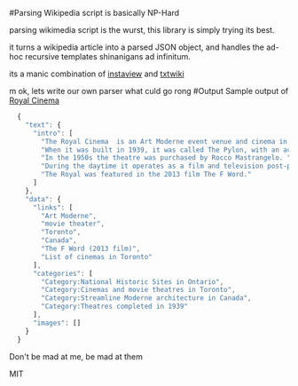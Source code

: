 #Parsing Wikipedia script is basically NP-Hard

parsing wikimedia script is the wurst, this library is simply trying its best.

it turns a wikipedia article into a parsed JSON object, and handles the ad-hoc recursive templates shinanigans ad infinitum.

its a manic combination of [instaview](https://en.wikipedia.org/wiki/User:Pilaf/InstaView) and [txtwiki](https://github.com/joaomsa/txtwiki.js)

m ok, lets write our own parser what culd go rong
#Output
Sample output of [Royal Cinema](https://en.wikipedia.org/wiki/Royal_Cinema)
````javascript
  {
    "text": {
      "intro": [
        "The Royal Cinema  is an Art Moderne event venue and cinema in Toronto, Canada. It was built in 1939 and owned by Miss Ray Levinsky. ",
        "When it was built in 1939, it was called The Pylon, with an accompanying large sign at the front of the theatre. It included a roller-skating rink at the rear of the theatre, and a dance hall on the second floor. ",
        "In the 1950s the theatre was purchased by Rocco Mastrangelo. ",
        "During the daytime it operates as a film and television post-production studio. ",
        "The Royal was featured in the 2013 film The F Word."
      ]
    },
    "data": {
      "links": [
        "Art Moderne",
        "movie theater",
        "Toronto",
        "Canada",
        "The F Word (2013 film)",
        "List of cinemas in Toronto"
      ],
      "categories": [
        "Category:National Historic Sites in Ontario",
        "Category:Cinemas and movie theatres in Toronto",
        "Category:Streamline Moderne architecture in Canada",
        "Category:Theatres completed in 1939"
      ],
      "images": []
    }
  }
````

Don't be mad at me, be mad at them

MIT